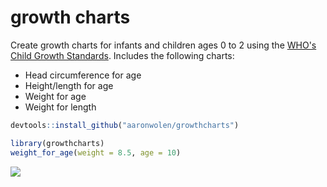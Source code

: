 # growth charts

Create growth charts for infants and children ages 0 to 2 using the [WHO's Child Growth Standards](http://www.who.int/childgrowth/en/). Includes the following charts:

* Head circumference for age
* Height/length for age
* Weight for age
* Weight for length

```r
devtools::install_github("aaronwolen/growthcharts")

library(growthcharts)
weight_for_age(weight = 8.5, age = 10)
```

![](http://i.imgur.com/msboK3c.png)
